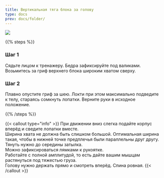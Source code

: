 ```yaml
---
title: Вертикальная тяга блока за голову
type: docs
prev: docs/folder/
---
```

![](spina01.gif)

{{% steps %}}

### Шаг 1

Сядьте лицом к тренажеру. Бедра зафиксируйте под валиками. Возьмитесь за гриф верхнего блока широким хватом сверху.

### Шаг 2

Плавно опустите гриф за шею. Локти при этом максимально подведите к телу, стараясь сомкнуть лопатки. Верните руки в исходное положение.

{{% /steps %}}

{{< callout type="info" >}}
  При движении вниз слегка подайте корпус вперёд и сведите лопатки вместе.  
  ﻿﻿Ширина хвата не должна быть слишком большой. Оптимальная ширина такая, чтобы в нижней точке предплечья были параллельны друг другу.  
  Тянуть нужно до середины затылка.  
  Можно зафиксироваться лямками к рукоятке.  
  Работайте с полной амплитудой, то есть дайте вашим мышцам растянуться под тяжестью груза.  
  Голову нужно держать прямо и смотреть вперёд. Спина ровная.
{{< /callout >}}

